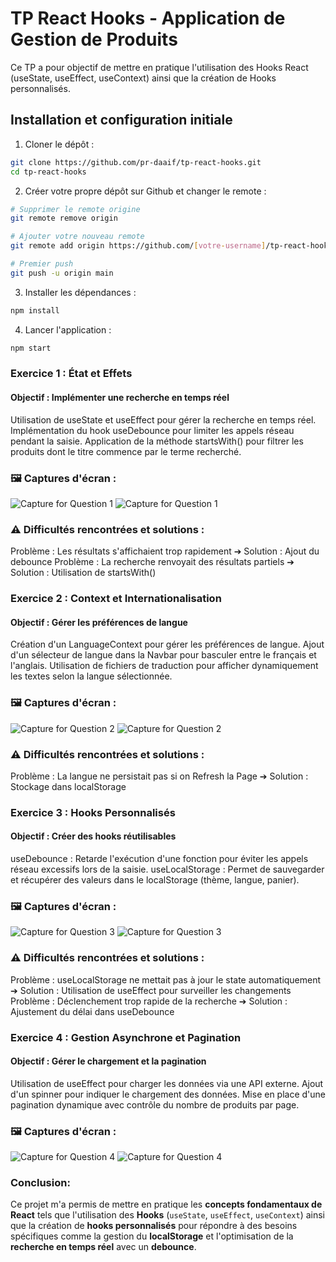 # TP React Hooks - Application de Gestion de Produits

Ce TP a pour objectif de mettre en pratique l'utilisation des Hooks React (useState, useEffect, useContext) ainsi que la création de Hooks personnalisés.

## Installation et configuration initiale

1. Cloner le dépôt :
```bash
git clone https://github.com/pr-daaif/tp-react-hooks.git
cd tp-react-hooks
```

2. Créer votre propre dépôt sur Github et changer le remote :
```bash
# Supprimer le remote origine
git remote remove origin

# Ajouter votre nouveau remote
git remote add origin https://github.com/[votre-username]/tp-react-hooks.git

# Premier push
git push -u origin main
```

3. Installer les dépendances :
```bash
npm install
```

4. Lancer l'application :
```bash
npm start
```


### Exercice 1 : État et Effets 
#### Objectif : Implémenter une recherche en temps réel

Utilisation de useState et useEffect pour gérer la recherche en temps réel.
Implémentation du hook useDebounce pour limiter les appels réseau pendant la saisie.
Application de la méthode startsWith() pour filtrer les produits dont le titre commence par le terme recherché.
### 🖼️ Captures d'écran :
 <img src="./src/captures/capture1.PNG" alt="Capture for Question 1">
  <img src="./src/captures/capture2.PNG" alt="Capture for Question 1">

### ⚠️ Difficultés rencontrées et solutions :
Problème : Les résultats s'affichaient trop rapidement ➔ Solution : Ajout du debounce
Problème : La recherche renvoyait des résultats partiels ➔ Solution : Utilisation de startsWith()

### Exercice 2 : Context et Internationalisation
#### Objectif : Gérer les préférences de langue

Création d'un LanguageContext pour gérer les préférences de langue.
Ajout d'un sélecteur de langue dans la Navbar pour basculer entre le français et l'anglais.
Utilisation de fichiers de traduction pour afficher dynamiquement les textes selon la langue sélectionnée.
### 🖼️ Captures d'écran :
  <img src="./src/captures/capture3.PNG" alt="Capture for Question 2">
   <img src="./src/captures/capture4.PNG" alt="Capture for Question 2">

### ⚠️ Difficultés rencontrées et solutions :
Problème : La langue ne persistait pas si on Refresh la Page ➔ Solution : Stockage dans localStorage
### Exercice 3 : Hooks Personnalisés
#### Objectif : Créer des hooks réutilisables
useDebounce : Retarde l'exécution d'une fonction pour éviter les appels réseau excessifs lors de la saisie.
useLocalStorage : Permet de sauvegarder et récupérer des valeurs dans le localStorage (thème, langue, panier).
### 🖼️ Captures d'écran :
 <img src="./src/captures/capture5.PNG" alt="Capture for Question 3">
  <img src="./src/captures/capture6.PNG" alt="Capture for Question 3">
  
### ⚠️ Difficultés rencontrées et solutions :
Problème : useLocalStorage ne mettait pas à jour le state automatiquement ➔ Solution : Utilisation de useEffect pour surveiller les changements
Problème : Déclenchement trop rapide de la recherche ➔ Solution : Ajustement du délai dans useDebounce


### Exercice 4 : Gestion Asynchrone et Pagination
#### Objectif : Gérer le chargement et la pagination
Utilisation de useEffect pour charger les données via une API externe.
Ajout d'un spinner pour indiquer le chargement des données.
Mise en place d'une pagination dynamique avec contrôle du nombre de produits par page.
### 🖼️ Captures d'écran :

 <img src="./src/captures/capture7.PNG" alt="Capture for Question 4">
 <img src="./src/captures/capture8.PNG" alt="Capture for Question 4">

### Conclusion:
 
Ce projet m'a permis de mettre en pratique les **concepts fondamentaux de React** tels que l'utilisation des **Hooks** (`useState`, `useEffect`, `useContext`) ainsi que la création de **hooks personnalisés** pour répondre à des besoins spécifiques comme la gestion du **localStorage** et l'optimisation de la **recherche en temps réel** avec un **debounce**.
